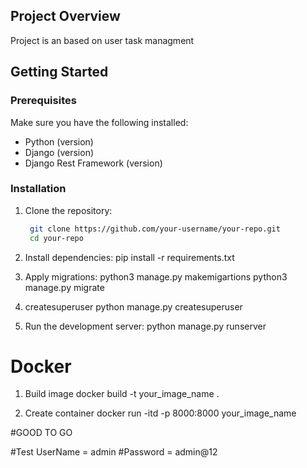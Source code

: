 ## Project Overview

Project is an based on user task managment

## Getting Started

### Prerequisites

Make sure you have the following installed:

- Python (version)
- Django (version)
- Django Rest Framework (version)

### Installation

1. Clone the repository:

   ```bash
    git clone https://github.com/your-username/your-repo.git
    cd your-repo

2. Install dependencies:
    pip install -r requirements.txt

3. Apply migrations:
    python3 manage.py makemigartions
    python3 manage.py migrate

4. createsuperuser
    python manage.py createsuperuser

5. Run the development server:
    python manage.py runserver

# Docker
  1. Build image
    docker build -t your_image_name .

  2. Create container 
    docker run -itd -p 8000:8000 your_image_name

#GOOD TO GO


#Test UserName = admin
#Password = admin@12


